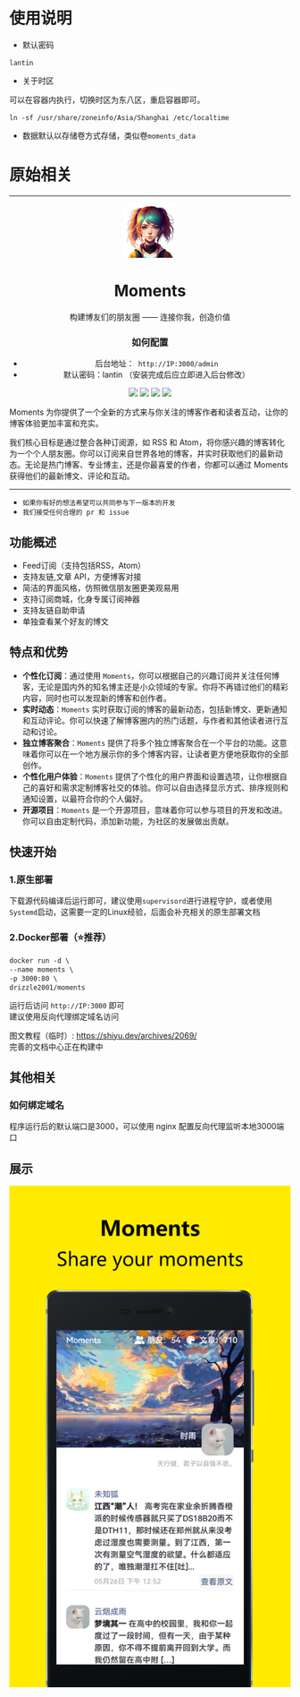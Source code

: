 # 使用说明

- 默认密码

```
lantin
```

- 关于时区

可以在容器内执行，切换时区为东八区，重启容器即可。
```
ln -sf /usr/share/zoneinfo/Asia/Shanghai /etc/localtime
```

- 数据默认以存储卷方式存储，类似卷`moments_data`

# 原始相关
***

<div align="center">
<img src="https://github.com/Drizzle365/Moments/raw/master/wwwroot/img/character.png" alt="Logo" style="width:96px">

# Moments
构建博友们的朋友圈 —— 连接你我，创造价值

### 如何配置

- 后台地址：` http://IP:3000/admin`  
- 默认密码：lantin （安装完成后应立即进入后台修改）

![](https://img.shields.io/badge/Blazor-Server-purple?style=for-the-badge&logo=blazor)
![](https://img.shields.io/badge/MasaBlazor-1-blue?style=for-the-badge)
![](https://img.shields.io/badge/FreeSql-3-green?style=for-the-badge)
![](https://img.shields.io/badge/Flurl-3-yellow?style=for-the-badge)
</div>

Moments 为你提供了一个全新的方式来与你关注的博客作者和读者互动，让你的博客体验更加丰富和充实。

我们核心目标是通过整合各种订阅源，如 RSS 和
Atom，将你感兴趣的博客转化为一个个人朋友圈。你可以订阅来自世界各地的博客，并实时获取他们的最新动态。无论是热门博客、专业博主，还是你最喜爱的作者，你都可以通过
Moments 获得他们的最新博文、评论和互动。


---

* `如果你有好的想法希望可以共同参与下一版本的开发`
* `我们接受任何合理的 pr 和 issue `

## 功能概述

* Feed订阅（支持包括RSS，Atom）
* 支持友链,文章 API，方便博客对接
* 简洁的界面风格，仿照微信朋友圈更美观易用
* 支持订阅商城，化身专属订阅神器
* 支持友链自助申请
* 单独查看某个好友的博文

## 特点和优势

* **个性化订阅**：通过使用 `Moments`，你可以根据自己的兴趣订阅并关注任何博客，无论是国内外的知名博主还是小众领域的专家。你将不再错过他们的精彩内容，同时也可以发现新的博客和创作者。
* **实时动态**：`Moments` 实时获取订阅的博客的最新动态，包括新博文、更新通知和互动评论。你可以快速了解博客圈内的热门话题，与作者和其他读者进行互动和讨论。
* **独立博客聚合**：`Moments` 提供了将多个独立博客聚合在一个平台的功能。这意味着你可以在一个地方展示你的多个博客内容，让读者更方便地获取你的全部创作。
* **个性化用户体验**：`Moments` 提供了个性化的用户界面和设置选项，让你根据自己的喜好和需求定制博客社交的体验。你可以自由选择显示方式、排序规则和通知设置，以最符合你的个人偏好。
* **开源项目**：`Moments` 是一个开源项目，意味着你可以参与项目的开发和改进。你可以自由定制代码，添加新功能，为社区的发展做出贡献。

## 快速开始

### 1.原生部署

下载源代码编译后运行即可，建议使用`supervisord`进行进程守护，或者使用`Systemd`启动，这需要一定的Linux经验，后面会补充相关的原生部署文档

### 2.Docker部署（⭐推荐）

```
docker run -d \
--name moments \
-p 3000:80 \
drizzle2001/moments
```

运行后访问 `http://IP:3000` 即可  
建议使用反向代理绑定域名访问

图文教程（临时）: https://shiyu.dev/archives/2069/   
完善的文档中心正在构建中

## 其他相关

### 如何绑定域名

程序运行后的默认端口是3000，可以使用 nginx 配置反向代理监听本地3000端口

## 展示

![display.jpg](https://github.com/Drizzle365/Moments/raw/master/wwwroot/img/display.jpg)